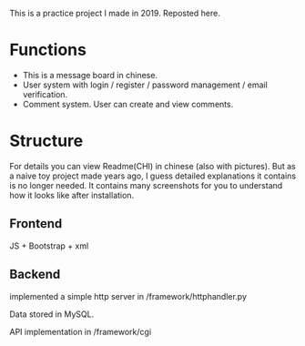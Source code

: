 This is a practice project I made in 2019. Reposted here.

# Functions
- This is a message board in chinese.
- User system with login / register / password management / email verification.
- Comment system. User can create and view comments.

# Structure
For details you can view Readme(CHI) in chinese (also with pictures). But as a naive toy project made years ago, I guess detailed explanations it contains is no longer needed. It contains many screenshots for you to understand how it looks like after installation.

## Frontend
JS + Bootstrap + xml

## Backend 
implemented a simple http server in /framework/httphandler.py

Data stored in MySQL.

API implementation in /framework/cgi